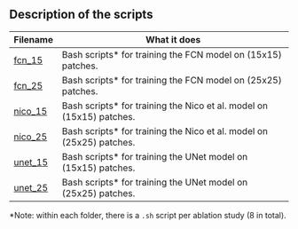 ## Description of the scripts


| Filename | What it does |
|----------|----------|
| [fcn_15](fcn_15) | Bash scripts* for training the FCN model on (15x15) patches. |
| [fcn_25](fcn_25) | Bash scripts* for training the FCN model on (25x25) patches. |
| [nico_15](nico_15) | Bash scripts* for training the Nico et al. model on (15x15) patches. |
| [nico_25](nico_25) | Bash scripts* for training the Nico et al. model on (25x25) patches. |
| [unet_15](unet_15) | Bash scripts* for training the UNet model on (15x15) patches. |
| [unet_25](unet_25) | Bash scripts* for training the UNet model on (25x25) patches. |

*Note: within each folder, there is a `.sh` script per ablation study (8 in total).
